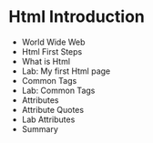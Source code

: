 # Html Introduction

* World Wide Web
* Html First Steps
* What is Html
* Lab: My first Html page
* Common Tags
* Lab: Common Tags
* Attributes
* Attribute Quotes
* Lab Attributes
* Summary



